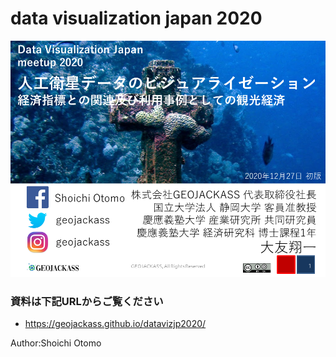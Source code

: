 # data visualization japan 2020

![top_image](img/pp1.png "top")

### 資料は下記URLからご覧ください
-  https://geojackass.github.io/datavizjp2020/

Author:Shoichi Otomo